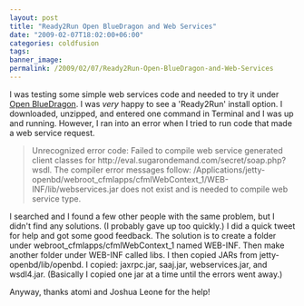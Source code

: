```yaml
---
layout: post
title: "Ready2Run Open BlueDragon and Web Services"
date: "2009-02-07T18:02:00+06:00"
categories: coldfusion 
tags: 
banner_image: 
permalink: /2009/02/07/Ready2Run-Open-BlueDragon-and-Web-Services
---
```


I was testing some simple web services code and needed to try it under <a href="http://www.openbluedragon.org">Open BlueDragon</a>. I was <i>very</i> happy to see a 'Ready2Run' install option. I downloaded, unzipped, and entered one command in Terminal and I was up and running. However, I ran into an error when I tried to run code that made a web service request.

<blockquote>
<p>
Unrecognized error code: Failed to compile web service generated client classes for http://eval.sugarondemand.com/secret/soap.php?wsdl. The compiler error messages follow: /Applications/jetty-openbd/webroot_cfmlapps/cfmlWebContext_1/WEB-INF/lib/webservices.jar does not exist and is needed to compile web service type.
</p>
</blockquote>

I searched and I found a few other people with the same problem, but I didn't find any solutions. (I probably gave up too quickly.) I did a quick tweet for help and got some good feedback. The solution is to create a folder under webroot_cfmlapps/cfmlWebContext_1 named WEB-INF. Then make another folder under WEB-INF called libs. I then copied JARs from jetty-openbd/lib/openbd. I copied: jaxrpc.jar, saaj.jar, webservices.jar, and wsdl4.jar. (Basically I copied one jar at a time until the errors went away.)

Anyway, thanks atomi and Joshua Leone for the help!